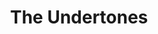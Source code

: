 ---
title: "The Undertones"
summary: "The Undertones formed in Derry, Northern Ireland, in 1975. Their debut EP, Teenage Kicks, was released by Belfast record shop owner Terry Hooley on his Good Vibrations label in September 1978. The song captivated Britain's top DJ, , who played the song on his radio show. This attracted a deal from , which released the band's debut LP in April 1979. That Autumn, The Undertones earned kudos as a support act on the Clash's American tour. A second LP, Hypnotised, was recorded and released in 1980, followed in 1981 by their first LP for EMI, Positive Touch. The Sin Of Pride was released in 1983, shortly before the Undertones split up in the summer of 1983 after a series of summer festival gigs. Feargal Sharkey launched a short-lived solo career, while the O'Neills won critical plaudits - but little sales - for their tough-minded political band, That Petrol Emotion. Hopes of re-forming the original lineup for John Peel's 50th birthday fell apart after the O'Neills' father died. Their first new album in 20 years, Get What You Need, was released in September 2003. Original Line-up: John and Damian O’Neill - guitar; Michael Bradley - bass; Billy Doherty - drums; Feargal Sharkey - vocals."
image: "the-undertones.jpg"
---